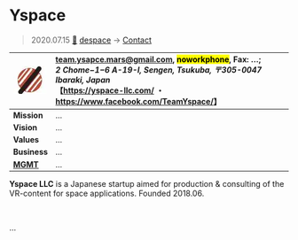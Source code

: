 # Yspace
> 2020.07.15 [🚀](../../index/index.md) [despace](../index.md) → [Contact](../contact.md)

|[![](../f/contact/y/yspace_logo1_thumb.webp)](../f/contact/y/yspace_logo1.webp)|<team.ysapce.mars@gmail.com>, <mark>noworkphone</mark>, Fax: …;<br> *2 Chome−1−6 A-19-I, Sengen, Tsukuba, 〒305-0047 Ibaraki, Japan*<br> 【<https://yspace-llc.com/> ・ <https://www.facebook.com/TeamYspace/>】|
|:-|:-|
|**Mission**|…|
|**Vision**|…|
|**Values**|…|
|**Business**|…|
|**[MGMT](../mgmt.md)**|…|

**Yspace LLC** is a Japanese startup aimed for production & consulting of the VR-content for space applications. Founded 2018.06.

<p style="page-break-after:always"> </p>

…

